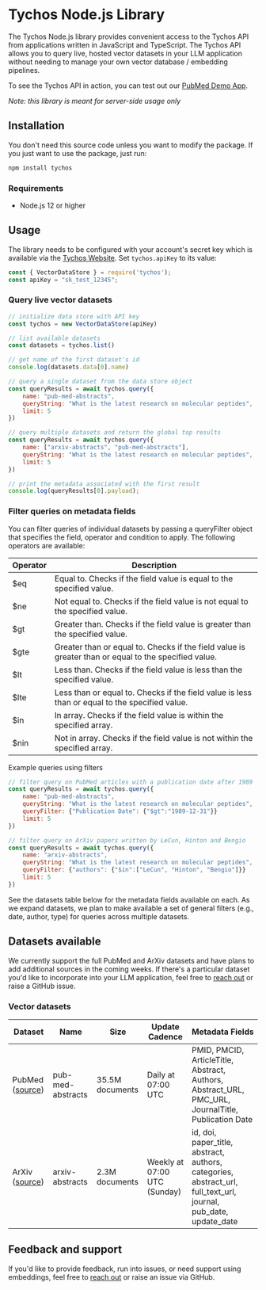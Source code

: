 # Tychos Node.js Library

The Tychos Node.js library provides convenient access to the Tychos API from
applications written in JavaScript and TypeScript. The Tychos API allows you to query live, hosted vector datasets in your LLM application without needing to manage your own vector database / embedding pipelines.

To see the Tychos API in action, you can test out our [PubMed Demo App](https://tychos.ai/demo).

*Note: this library is meant for server-side usage only*

## Installation

You don't need this source code unless you want to modify the package. If you just want to use the package, just run:

```sh
npm install tychos
```


### Requirements

- Node.js 12 or higher

## Usage

The library needs to be configured with your account's secret key which is available via the [Tychos Website][api-keys]. Set `tychos.apiKey` to its value:

```javascript
const { VectorDataStore } = require('tychos');
const apiKey = "sk_test_12345";
```

### Query live vector datasets

```javascript
// initialize data store with API key
const tychos = new VectorDataStore(apiKey)

// list available datasets
const datasets = tychos.list()

// get name of the first dataset's id
console.log(datasets.data[0].name)

// query a single dataset from the data store object
const queryResults = await tychos.query({
    name: "pub-med-abstracts",
    queryString: "What is the latest research on molecular peptides",
    limit: 5
})

// query multiple datasets and return the global top results
const queryResults = await tychos.query({
    name: ["arxiv-abstracts", "pub-med-abstracts"],
    queryString: "What is the latest research on molecular peptides",
    limit: 5
})

// print the metadata associated with the first result
console.log(queryResults[0].payload);
```

### Filter queries on metadata fields
You can filter queries of individual datasets by passing a queryFilter object that specifies the field, operator and condition to apply. The following operators are available:

| Operator | Description |
| --- | --- |
| $eq | Equal to. Checks if the field value is equal to the specified value.|
| $ne | Not equal to. Checks if the field value is not equal to the specified value.|
| $gt | Greater than. Checks if the field value is greater than the specified value.|
| $gte | Greater than or equal to. Checks if the field value is greater than or equal to the specified value.|
| $lt | Less than. Checks if the field value is less than the specified value.|
| $lte | Less than or equal to. Checks if the field value is less than or equal to the specified value.|
| $in | In array. Checks if the field value is within the specified array.|
| $nin | Not in array. Checks if the field value is not within the specified array.|

Example queries using filters
```javascript
// filter query on PubMed articles with a publication date after 1989
const queryResults = await tychos.query({
    name: "pub-med-abstracts",
    queryString: "What is the latest research on molecular peptides",
    queryFilter: {"Publication Date": {"$gt":"1989-12-31"}}
    limit: 5
})

// filter query on ArXiv papers written by LeCun, Hinton and Bengio
const queryResults = await tychos.query({
    name: "arxiv-abstracts",
    queryString: "What is the latest research on molecular peptides",
    queryFilter: {"authors": {"$in":["LeCun", "Hinton", "Bengio"]}}
    limit: 5
})

```

See the datasets table below for the metadata fields available on each. As we expand datasets, we plan to make available a set of general filters (e.g., date, author, type) for queries across multiple datasets.

## Datasets available
We currently support the full PubMed and ArXiv datasets and have plans to add additional sources in the coming weeks. If there's a particular dataset you'd like to incorporate into your LLM application, feel free to [reach out][twitter] or raise a GitHub issue.

### Vector datasets
| Dataset | Name | Size | Update Cadence | Metadata Fields |
| --------------- | --------------- | --------------- | --------------- | --------------------- | 
| PubMed ([source][pub-med]) | pub-med-abstracts | 35.5M documents | Daily at 07:00 UTC | PMID, PMCID, ArticleTitle, Abstract, Authors, Abstract_URL, PMC_URL, JournalTitle, Publication Date |
| ArXiv ([source][arxiv]) | arxiv-abstracts | 2.3M documents | Weekly at 07:00 UTC (Sunday)| id, doi, paper_title, abstract, authors, categories, abstract_url, full_text_url, journal, pub_date, update_date |

## Feedback and support

If you'd like to provide feedback, run into issues, or need support using embeddings, feel free to [reach out][twitter] or raise an issue via GitHub.

[api-keys]: https://tychos.ai/
[twitter]: https://twitter.com/etpuisfume
[pub-med]: https://pubmed.ncbi.nlm.nih.gov/download/
[arxiv]: https://info.arxiv.org/help/bulk_data/index.html
